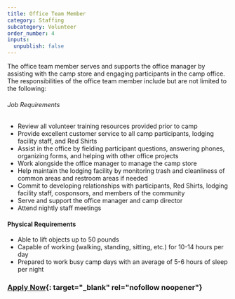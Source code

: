 ```yaml
---
title: Office Team Member
category: Staffing
subcategory: Volunteer
order_number: 4
inputs:
  unpublish: false
---
```

The office team member serves and supports the office manager by assisting with the camp store and engaging participants in the camp office. The responsibilities of the office team member include but are not limited to the following:

###### Job Requirements

* Review all volunteer training resources provided prior to camp
* Provide excellent customer service to all camp participants, lodging facility staff, and Red Shirts
* Assist in the office by fielding participant questions, answering phones, organizing forms, and helping with other office projects
* Work alongside the office manager to manage the camp store
* Help maintain the lodging facility by monitoring trash and cleanliness of common areas and restroom areas if needed
* Commit to developing relationships with participants, Red Shirts, lodging facility staff, cosponsors, and members of the community
* Serve and support the office manager and camp director
* Attend nightly staff meetings

#### Physical Requirements

* Able to lift objects up to 50 pounds
* Capable of working (walking, standing, sitting, etc.) for 10-14 hours per day
* Prepared to work busy camp days with an average of 5-6 hours of sleep per night

### [Apply Now](https://argentasoftware.com/interfaces/gmt/frmLoginStaffPortal.aspx){: target="_blank" rel="nofollow noopener"}
